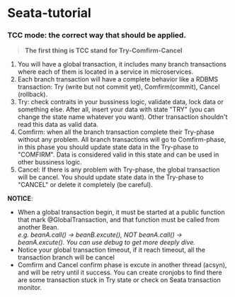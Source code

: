 # Seata-tutorial
### TCC mode: the correct way that should be applied.  

>**The first thing is TCC stand for Try-Comfirm-Cancel**
1. You will have a global transaction, it includes many branch transactions where each of them is located in a service in microservices. 
2. Each branch transaction will have a complete behavior like a RDBMS transaction: Try (write but not commit yet), Comfirm(commit), Cancel (rollback).
3. Try: check contraits in your bussiness logic, validate data, lock data or something else. After all, insert your data with state "TRY" (you can change the state name whatever you want). Other transaction shouldn't read this data as valid data.
4. Comfirm: when all the branch transaction complete their Try-phase without any problem. All branch transactions will go to 
Comfirm-phase, in this phase you should update state data in the Try-phase to "COMFIRM". Data is considered valid in this state and can be used in other bussiness logic.
5. Cancel: If there is any problem with Try-phase, the global transaction will be cancel. You should update state data in the Try-phase to "CANCEL" or delete it completely (be careful).

    
**NOTICE**:  
- When a global transaction begin, it must be started at a public function that mark @GlobalTransaction, and that function must be called from another Bean.  
  _e.g. beanA.call() -> beanB.excute(), NOT beanA.call() -> beanA.excute(). You can use debug to get more deeply dive._
- Notice your global transaction timeout, if it reach timeout, all the transaction branch will be cancel
- Comfirm and Cancel confirm phase is excute in another thread (acsyn), and will be retry until it success. You can create cronjobs to find there are some transaction stuck in Try state or check on Seata transaction monitor.


